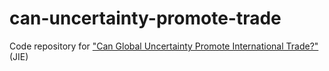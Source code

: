 # can-uncertainty-promote-trade
Code repository for ["Can Global Uncertainty Promote International Trade?"](https://www.waugheconomics.com/uploads/2/2/5/6/22563786/bvw_june2019.pdf) (JIE)
